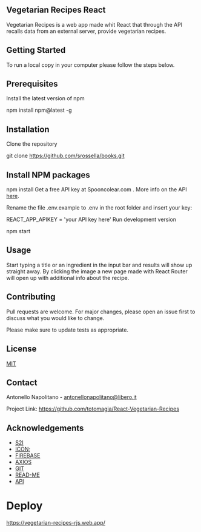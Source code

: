 ## Vegetarian Recipes React

Vegetarian Recipes is a web app made whit React that through the API recalls data from an external server, provide vegetarian recipes.

## Getting Started
To run a local copy in your computer please follow the steps below.

## Prerequisites

Install the latest version of npm

npm install npm@latest -g

## Installation
Clone the repository

git clone https://github.com/srossella/books.git

## Install NPM packages

npm install
Get a free API key at Spooncolear.com . More info on the API [here](https://spoonacular.com/food-api).

Rename the file .env.example to .env in the root folder and insert your key:

REACT_APP_APIKEY = 'your API key here'
Run development version

npm start

## Usage

Start typing a title or an ingredient in the input bar and results will show up straight away. By clicking the image a new page made with React Router will open up with additional info about the recipe.

## Contributing

Pull requests are welcome. For major changes, please open an issue first to discuss what you would like to change.

Please make sure to update tests as appropriate.

## License

[MIT](https://choosealicense.com/licenses/mit/)

## Contact

Antonello Napolitano - antonellonapolitano@libero.it

Project Link: https://github.com/totomagia/React-Vegetarian-Recipes

## Acknowledgements

* [S2I](https://www.start2impact.it/)
* [ICON](https://www.icon-icon.com);
* [FIREBASE](https://firebase.google.com/)
* [AXIOS](https://www.npmjs.com/package/axios)
* [GIT](https://github.com/)
* [READ-ME](https://www.makeareadme.com/)
* [API](https://spoonacular.com/food-api)

# Deploy
https://vegetarian-recipes-rjs.web.app/


